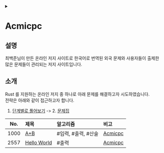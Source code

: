 <link rel="stylesheet" type="text/css" href="/css/header.css">
<link rel="stylesheet" type="text/css" href="/css/bootstrap/5.3.0-alpha1/bootstrap.css">
<div class="sticky-top bg-white pt-1 pb-2" id="header-div-max"></div>
<details id="display-none"><summary></summary>
  <script src="/js/header.js" defer="defer"></script>
  <script src="/js/table/numbering.js" defer="defer"></script>
  <script src="/js/bootstrap/5.3.0-alpha1/bootstrap.bundle.js" defer="defer"></script>
</details>

# Acmicpc

## 설명

최백준님이 만든 온라인 저지 사이트로 한국어로 번역된 외국 문제와 사용자들이 출제한 많은 문제들이 관리되는 저지 사이트입니다.

## 소개

Rust 를 지원하는 온라인 저지 중 하나로 아래 문제를 해결하고자 시도하였습니다.  
전략은 아래와 같이 접근하고자 합니다.  

1. [단계별로 풀어보기](https://www.acmicpc.net/step "https://www.acmicpc.net/step") -> 2. [문제집](https://www.acmicpc.net/workbook/top "https://www.acmicpc.net/workbook/top")

| No. | 제목 | 알고리즘 | 비고 |
| :---: | :--- | :--- | :--- |
| 1000 | [A+B](./1000/ "https://max-jayee.github.io/problem_solutions/acmicpc/1000") | #입력, #출력, #산술 | [Acmicpc](https://www.acmicpc.net/problem/1000 "https://www.acmicpc.net/problem/1000") |
| 2557 | [Hello World](./2557/ "https://max-jayee.github.io/problem_solutions/acmicpc/2557") | #출력 | [Acmicpc](https://www.acmicpc.net/problem/2557 "https://www.acmicpc.net/problem/2557") |
